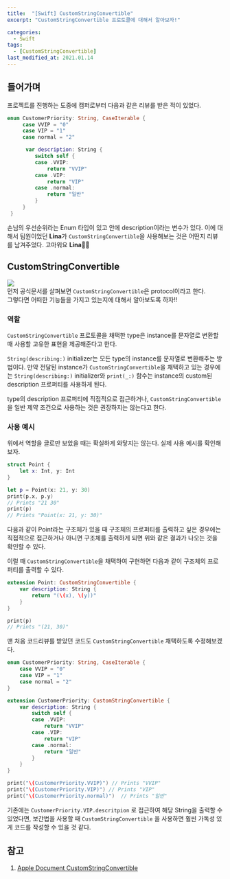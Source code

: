 ```yaml
---
title:  "[Swift] CustomStringConvertible"
excerpt: "CustomStringConvertible 프로토콜에 대해서 알아보자!"

categories:
  - Swift
tags:
  - [CustomStringConvertible]
last_modified_at: 2021.01.14
---
```


## 들어가며
프로젝트를 진행하는 도중에 캠퍼로부터 다음과 같은 리뷰를 받은 적이 있었다. 
```swift
enum CustomerPriority: String, CaseIterable {
     case VVIP = "0"
     case VIP = "1"
     case normal = "2"

      var description: String {
         switch self {
         case .VVIP:
             return "VVIP"
         case .VIP:
             return "VIP"
         case .normal:
             return "일반"
         }
     }
 }
```
손님의 우선순위라는 Enum 타입이 있고 안에 description이라는 변수가 있다. 
이에 대해서 팀원이었던 **Lina**가 `CustomStringConvertible`을 사용해보는 것은 어떤지 리뷰를 남겨주었다.
고마워요 **Lina**🙇‍♂️

## CustomStringConvertible
![](https://images.velog.io/images/minni/post/607b5134-d75d-4bec-a7b3-629eb1ae6289/image.png) <br>
먼저 공식문서를 살펴보면 `CustomStringConvertible`은 protocol이라고 한다. <br>
그렇다면 어떠한 기능들을 가지고 있는지에 대해서 알아보도록 하자!!

### 역할
`CustomStringConvertible` 프로토콜을 채택한 type은 instance를 
문자열로 변환할 때 사용할 고유한 표현을 제공해준다고 한다. 

`String(describing:)` initializer는 모든 type의 instance를 문자열로 변환해주는 방법이다. 
만약 전달된 instance가 `CustomStringConvertible`을 채택하고 있는 경우에는 
`String(describing:)` initializer와 `print(_:)` 함수는 instance의 custom된 
description 프로퍼티를 사용하게 된다. 

type의 description 프로퍼티에 직접적으로 접근하거나, `CustomStringConvertible`을 일반 제약 조건으로 사용하는 것은 권장하지는 않는다고 한다.

### 사용 예시
위에서 역할을 글로만 보았을 때는 확실하게 와닿지는 않는다. 
실제 사용 예시를 확인해보자.
```swift
struct Point {
    let x: Int, y: Int
}

let p = Point(x: 21, y: 30)
print(p.x, p.y)
// Prints "21 30"
print(p)
// Prints "Point(x: 21, y: 30)"
```
다음과 같이 Point라는 구조체가 있을 때 구조체의 프로퍼티를 출력하고 싶은 경우에는 직접적으로 접근하거나 아니면 구조체를 출력하게 되면 위와 같은 결과가 나오는 것을 확인할 수 있다. 

이럴 때 `CustomStringConvertible`을 채택하여 구현하면 다음과 같이 구조체의 프로퍼티를 출력할 수 있다. 
```swift
extension Point: CustomStringConvertible {
    var description: String {
        return "(\(x), \(y))"
    }
}

print(p)
// Prints "(21, 30)"
```

맨 처음 코드리뷰를 받았던 코드도 `CustomStringConvertible` 채택하도록 수정해보겠다.
```swift
enum CustomerPriority: String, CaseIterable {
    case VVIP = "0"
    case VIP = "1"
    case normal = "2"
}

extension CustomerPriority: CustomStringConvertible {
    var description: String {
        switch self {
        case .VVIP:
            return "VVIP"
        case .VIP:
            return "VIP"
        case .normal:
            return "일반"
        }
    }
}

print("\(CustomerPriority.VVIP)") // Prints "VVIP"
print("\(CustomerPriority.VIP)") // Prints "VIP"
print("\(CustomerPriority.normal)")  // Prints "일반"
```
기존에는 `CustomerPriority.VIP.descritpion` 로 접근하여 해당 String을 출력할 수 있었다면, 
보간법을 사용할 때 `CustomStringConvertible` 을 사용하면 훨씬 가독성 있게 코드를 작성할 수 있을 것 같다.

## 참고
1. [Apple Document CustomStringConvertible](https://developer.apple.com/documentation/swift/customstringconvertible)